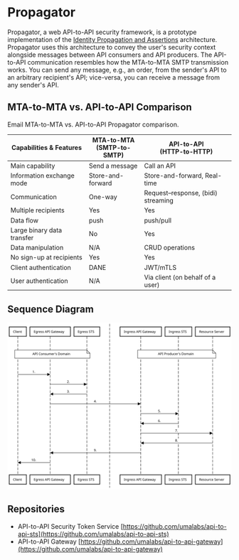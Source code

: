 # Propagator

Propagator, a web API-to-API security framework, is a prototype implementation of the [Identity Propagation and Assertions](https://github.com/umalabs/identity-propagation-and-assertions) architecture. Propagator uses this architecture to convey the user's security context alongside messages between API consumers and API producers. The API-to-API communication resembles how the MTA-to-MTA SMTP transmission works. You can send any message, e.g., an order, from the sender's API to an arbitrary recipient's API; vice-versa, you can receive a message from any sender's API.

## MTA-to-MTA vs. API-to-API Comparison

Email MTA-to-MTA vs. API-to-API Propagator comparison.

| Capabilities & Features      | MTA-to-MTA<br>(SMTP-to-SMTP) | API-to-API<br>(HTTP-to-HTTP)       |
| ---------------------------- | ---------------------------- | ---------------------------------- |
| Main capability              | Send a message               | Call an API                        |
| Information exchange mode    | Store-and-forward            | Store-and-forward, Real-time       |
| Communication                | One-way                      | Request–response, (bidi) streaming |
| Multiple recipients          | Yes                          | Yes                                |
| Data flow                    | push                         | push/pull                          |
| Large binary data transfer   | No                           | Yes                                |
| Data manipulation            | N/A                          | CRUD operations                    |
| No sign-up at recipients     | Yes                          | Yes                                |
| Client authentication        | DANE                         | JWT/mTLS                           |
| User authentication          | N/A                          | Via client (on behalf of a user)   |


## Sequence Diagram

![Diagram](./images/propagator_flow.svg)

## Repositories

* API-to-API Security Token Service [https://github.com/umalabs/api-to-api-sts](https://github.com/umalabs/api-to-api-sts)  
* API-to-API Gateway [https://github.com/umalabs/api-to-api-gateway](https://github.com/umalabs/api-to-api-gateway)
